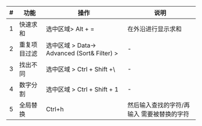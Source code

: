 |#|功能 | 操作 | 说明 | 
|----| ---- | ------- | ------------- |
|1|快速求和|选中区域> Alt + = |在外沿进行显示求和|
|2|重复项目过滤|选中区域 > Data-> Advanced (Sort& Filter) > |-|
|3|找出不同|选中区域 > Ctrl + Shift +\ |-|
|4|数字分割|选中区域 > Ctrl + Shift + 1 |-|
|5|全局替换|Ctrl+h |然后输入查找的字符/再输入 需要被替换的字符|
